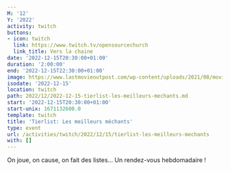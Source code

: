 ```yaml
---
M: '12'
Y: '2022'
activity: twitch
buttons:
- icon: twitch
  link: https://www.twitch.tv/opensourcechurch
  link_title: Vers la chaine
date: '2022-12-15T20:30:00+01:00'
duration: '2:00:00'
end: '2022-12-15T22:30:00+01:00'
image: https://www.lastmovieoutpost.com/wp-content/uploads/2021/08/movie_bad_guy_header-1.jpg
isodate: '2022-12-15'
location: twitch
path: 2022/12/2022-12-15-tierlist-les-meilleurs-mechants.md
start: '2022-12-15T20:30:00+01:00'
start-unix: 1671132600.0
template: twitch
title: 'Tierlist: Les meilleurs méchants'
type: event
url: /activities/twitch/2022/12/15/tierlist-les-meilleurs-mechants
with: []
---
```

On joue, on cause, on fait des listes... Un rendez-vous hebdomadaire !